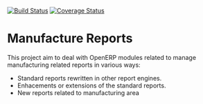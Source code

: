 [![Build Status](https://travis-ci.org/OCA/manufacture-reporting.svg?branch=8.0)](https://travis-ci.org/OCA/manufacture-reporting)
[![Coverage Status](https://coveralls.io/repos/OCA/manufacture-reporting/badge.png?branch=8.0)](https://coveralls.io/r/OCA/manufacture-reporting?branch=8.0)

Manufacture Reports
===================

This project aim to deal with OpenERP modules related to manage manufacturing related reports in various ways:

- Standard reports rewritten in other report engines.
- Enhacements or extensions of the standard reports.
- New reports related to manufacturing area
